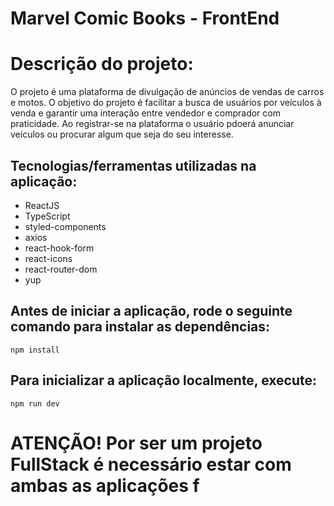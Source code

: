 # Marvel Comic Books - FrontEnd

# Descrição do projeto:

O projeto é uma plataforma de divulgação de anúncios de vendas de carros e motos. O objetivo do projeto é facilitar a busca de usuários por veículos à venda e garantir uma interação entre vendedor e comprador com praticidade. Ao registrar-se na plataforma o usuário pdoerá anunciar veículos ou procurar algum que seja do seu interesse.

## Tecnologias/ferramentas utilizadas na aplicação:

- ReactJS
- TypeScript
- styled-components
- axios
- react-hook-form
- react-icons
- react-router-dom
- yup

## Antes de iniciar a aplicação, rode o seguinte comando para instalar as dependências:

`npm install`

## Para inicializar a aplicação localmente, execute:

`npm run dev`

# ATENÇÃO! Por ser um projeto FullStack é necessário estar com ambas as aplicações f
